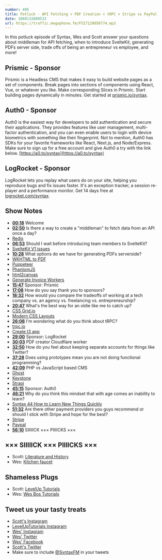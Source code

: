 ```yaml
---
number: 495
title: Potluck - API Fetching × PDF Creation × tRPC × Stripe vs PayPal
date: 1660132800533
url: https://traffic.megaphone.fm/FSI7129050774.mp3
---
```


In this potluck episode of Syntax, Wes and Scott answer your questions about middleman for API fetching, when to introduce SvelteKit, generating PDFs server side, trade offs of being an entrepreneur vs employee, and more!

## Prismic  - Sponsor

Prismic is a Headless CMS that makes it easy to build website pages as a set of components. Break pages into sections of components using React, Vue, or whatever you like. Make corresponding Slices in Prismic. Start building pages dynamically in minutes. Get started at [prismic.io/syntax](https://prismic.io/syntax).

## Auth0 - Sponsor

Auth0 is the easiest way for developers to add authentication and secure their applications. They provides features like user management, multi-factor authentication, and you can even enable users to login with device biometrics with something like their fingerprint. Not to mention, Auth0 has SDKs for your favorite frameworks like React, Next.js, and Node/Express. Make sure to sign up for a free account and give Auth0 a try with the link below. [https://a0.to/syntax](https://a0.to/syntax)

## LogRocket - Sponsor

LogRocket lets you replay what users do on your site, helping you reproduce bugs and fix issues faster. It's an exception tracker, a session re-player and a performance monitor. Get 14 days free at [logrocket.com/syntax](https://logrocket.com/syntax).

## Show Notes

* **[00:18](#t=00:18)** Welcome
* **[02:50](#t=02:50)** Is there a way to create a "middleman" to fetch data from an API once a day?
* [Redis](https://redis.io)
* **[06:53](#t=06:53)** Should I wait before introducing team members to SvelteKit?
* [SvelteKit V1 issues](https://github.com/sveltejs/kit/discussions/5748)
* **[10:28](#t=10:28)** What options do we have for generating PDFs serverside?
* [WKHTML to PDF](https://wkhtmltopdf.org)
* [Puppeteer](https://pptr.dev)
* [PhantomJS](https://phantomjs.org)
* [html2canvas](https://www.npmjs.com/package/html2canvas)
* [Generate Invoice Workers](https://github.com/adamschwartz/generate.invoice.workers.dev/blob/master/index.js)
* **[15:47](#t=15:47)** Sponsor: Prismic
* **[17:08](#t=17:08)** How do you say thank you to sponsors?
* **[18:32](#t=18:32)** How would you compare the tradeoffs of working at a tech company vs. an agency vs. freelancing vs. entrepreneurship?
* **[20:47](#t=20:47)** What's the best way for an oldie like me to catch up?
* [CSS Grid.io](https://cssgrid.io)
* [Modern CSS Layouts](https://leveluptutorials.com/tutorials/modern-css-layouts/about-modern-css-layouts)
* **[26:08](#t=26:08)** I'm wondering what do you think about tRPC?
* [trpc.io](https://trpc.io)
* [Create t3 app](https://github.com/t3-oss/create-t3-app)
* **[29:00](#t=29:00)** Sponsor: LogRocket
* **[30:03](#t=30:03)** PDF creator Cloudflare worker
* **[32:50](#t=32:50)** How do you feel about keeping separate accounts for things like Twitter?
* **[37:28](#t=37:28)** Does using prototypes mean you are not doing functional programming?
* **[42:09](#t=42:09)** PHP vs JavaScript based CMS
* [Ghost](https://ghost.org)
* [Keystone](https://keystonejs.com)
* [Strapi](https://strapi.io)
* **[45:15](#t=45:15)** Sponsor: Auth0
* **[46:21](#t=46:21)** Why do you think this mindset that with age comes an inability to learn?
* [Syntax 44 How to Learn New Things Quickly](https://syntax.fm/show/044/how-to-learn-new-things-quickly)
* **[51:32](#t=51:32)** Are there other payment providers you guys recommend or should I stick with Stripe and hope for the best?
* [Stripe](https://stripe.com)
* [Paypal](https://www.paypal.com)
* **[56:10](#t=56:10)** SIIIIICK ××× PIIIICKS ×××

## ××× SIIIIICK ××× PIIIICKS ×××

* Scott: [Literature and History](https://literatureandhistory.com/)
* Wes: [Kitchen faucet](https://amzn.to/3OKAeMJ)

## Shameless Plugs

* Scott: [LevelUp Tutorials](https://leveluptutorials.com/tutorials/keystone-js/introduction)
* Wes: [Wes Bos Tutorials](https://wesbos.com/courses)

## Tweet us your tasty treats

* [Scott's Instagram](https://www.instagram.com/stolinski/)
* [LevelUpTutorials Instagram](https://www.instagram.com/LevelUpTutorials/)
* [Wes' Instagram](https://www.instagram.com/wesbos/)
* [Wes' Twitter](https://twitter.com/wesbos)
* [Wes' Facebook](https://www.facebook.com/wesbos.developer)
* [Scott's Twitter](https://twitter.com/stolinski)
* Make sure to include [@SyntaxFM](https://twitter.com/SyntaxFM) in your tweets
